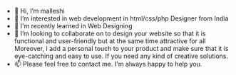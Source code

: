 - 👋 Hi, I’m malleshi
- 👀 I’m interested in web development in html/css/php Designer from India
- 🌱 I'm recently learned in Web Designing 
- 💞️ I’m looking to collaborate on to design your website so that it is functional and user-friendly but at the same time attractive for all
 Moreover, I add a personal touch to your product and make sure that it is eye-catching and easy to use. If you need any kind of creative solutions.
- 📫 Please feel free to contact me.  I'm always happy to help you.

<!---
malleshi-9025/malleshi-9025 is a ✨ special ✨ repository because its `README.md` (this file) appears on your GitHub profile.
You can click the Preview link to take a look at your changes.
--->

